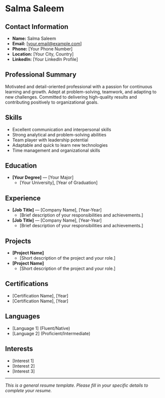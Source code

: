# Salma Saleem

## Contact Information
- **Name:** Salma Saleem
- **Email:** [your.email@example.com]
- **Phone:** [Your Phone Number]
- **Location:** [Your City, Country]
- **LinkedIn:** [Your LinkedIn Profile]

## Professional Summary
Motivated and detail-oriented professional with a passion for continuous learning and growth. Adept at problem-solving, teamwork, and adapting to new challenges. Committed to delivering high-quality results and contributing positively to organizational goals.

## Skills
- Excellent communication and interpersonal skills
- Strong analytical and problem-solving abilities
- Team player with leadership potential
- Adaptable and quick to learn new technologies
- Time management and organizational skills

## Education
- **[Your Degree]** — [Your Major]
  - [Your University], [Year of Graduation]

## Experience
- **[Job Title]** — [Company Name], [Year-Year]
  - [Brief description of your responsibilities and achievements.]
- **[Job Title]** — [Company Name], [Year-Year]
  - [Brief description of your responsibilities and achievements.]

## Projects
- **[Project Name]**
  - [Short description of the project and your role.]
- **[Project Name]**
  - [Short description of the project and your role.]

## Certifications
- [Certification Name], [Year]
- [Certification Name], [Year]

## Languages
- [Language 1] (Fluent/Native)
- [Language 2] (Proficient/Intermediate)

## Interests
- [Interest 1]
- [Interest 2]
- [Interest 3]

---
*This is a general resume template. Please fill in your specific details to complete your resume.* 